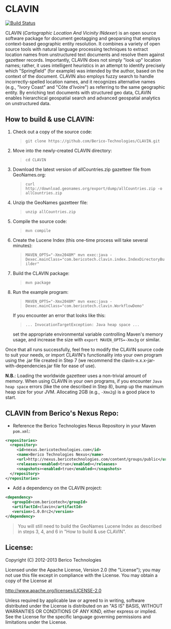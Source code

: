 CLAVIN
======

[![Build Status](https://travis-ci.org/Berico-Technologies/CLAVIN.png?branch=master)](https://travis-ci.org/Berico-Technologies/CLAVIN)

CLAVIN (*Cartographic Location And Vicinity INdexer*) is an open source software package for document geotagging and geoparsing that employs context-based geographic entity resolution. It combines a variety of open source tools with natural language processing techniques to extract location names from unstructured text documents and resolve them against gazetteer records. Importantly, CLAVIN does not simply "look up" location names; rather, it uses intelligent heuristics in an attempt to identify precisely which "Springfield" (for example) was intended by the author, based on the context of the document. CLAVIN also employs fuzzy search to handle incorrectly-spelled location names, and it recognizes alternative names (e.g., "Ivory Coast" and "Côte d'Ivoire") as referring to the same geographic entity. By enriching text documents with structured geo data, CLAVIN enables hierarchical geospatial search and advanced geospatial analytics on unstructured data.

How to build & use CLAVIN:
--------------------------

1. Check out a copy of the source code:
	> `git clone https://github.com/Berico-Technologies/CLAVIN.git`

2. Move into the newly-created CLAVIN directory:
	> `cd CLAVIN`

3. Download the latest version of allCountries.zip gazetteer file from GeoNames.org:
	> `curl http://download.geonames.org/export/dump/allCountries.zip -o allCountries.zip`

4. Unzip the GeoNames gazetteer file:
	> `unzip allCountries.zip`

5. Compile the source code:
	> `mvn compile`

6. Create the Lucene Index (this one-time process will take several minutes):
	> `MAVEN_OPTS="-Xmx2048M" mvn exec:java -Dexec.mainClass="com.bericotech.clavin.index.IndexDirectoryBuilder"`

7. Build the CLAVIN package:
	> `mvn package`

8. Run the example program:
	> `MAVEN_OPTS="-Xmx2048M" mvn exec:java -Dexec.mainClass="com.bericotech.clavin.WorkflowDemo"`
	
	If you encounter an error that looks like this:
	> `... InvocationTargetException: Java heap space ...`
	
	set the appropriate environmental variable controlling Maven's memory usage, and increase the size with `export MAVEN_OPTS=-Xmx3g` or similar.

Once that all runs successfully, feel free to modify the CLAVIN source code to suit your needs, or import CLAVIN's functionality into your own program using the .jar file created in Step 7 (we recommend the clavin-x.x.x-jar-with-dependencies.jar file for ease of use).

**N.B.**: Loading the worldwide gazetteer uses a non-trivial amount of memory. When using CLAVIN in your own programs, if you encounter `Java heap space` errors (like the one described in Step 8), bump up the maximum heap size for your JVM. Allocating 2GB (e.g., `-Xmx2g`) is a good place to start.

CLAVIN from Berico's Nexus Repo:
--------------------------------

* Reference the Berico Technologies Nexus Repository in your Maven `pom.xml`:

```xml
<repositories>
  <repository>
     <id>nexus.bericotechnologies.com</id>
     <name>Berico Technologies Nexus</name>
     <url>http://nexus.bericotechnologies.com/content/groups/public</url>
     <releases><enabled>true</enabled></releases>
     <snapshots><enabled>true</enabled></snapshots>
  </repository>
</repositories>
```

* Add a dependency on the CLAVIN project:

```xml
<dependency>
   <groupId>com.bericotech</groupId>
   <artifactId>clavin</artifactId>
   <version>1.0.0rc2</version>
</dependency>
```

>  You will still need to build the GeoNames Lucene Index as described in steps 3, 4, and 6 in "How to build & use CLAVIN".

License:
--------

Copyright (C) 2012-2013 Berico Technologies

Licensed under the Apache License, Version 2.0 (the "License");
you may not use this file except in compliance with the License.
You may obtain a copy of the License at

   http://www.apache.org/licenses/LICENSE-2.0

Unless required by applicable law or agreed to in writing, software
distributed under the License is distributed on an "AS IS" BASIS,
WITHOUT WARRANTIES OR CONDITIONS OF ANY KIND, either express or implied.
See the License for the specific language governing permissions and
limitations under the License.
